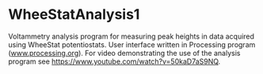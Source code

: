 # WheeStatAnalysis1
Voltammetry analysis program for measuring peak heights in data acquired using WheeStat potentiostats.
User interface written in Processing program (www.processing.org).
For video demonstrating the use of the analysis program see https://www.youtube.com/watch?v=50kaD7aS9NQ.
